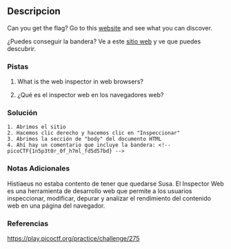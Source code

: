 ## Descripcion
Can you get the flag? Go to this [website](http://saturn.picoctf.net:64200/) and see what you can discover.

¿Puedes conseguir la bandera? Ve a este [sitio web](http://saturn.picoctf.net:64200/) y ve que puedes descubrir.
### Pistas
1. What is the web inspector in web browsers?

1. ¿Qué es el inspector web en los navegadores web?
### Solución
```
1. Abrimos el sitio
2. Hacemos clic derecho y hacemos clic en "Inspeccionar"
3. Abrimos la sección de "body" del documento HTML
4. Ahí hay un comentario que incluye la bandera: <!-- picoCTF{1n5p3t0r_0f_h7ml_fd5d57bd} -->
```
### Notas Adicionales
Histiaeus no estaba contento de tener que quedarse Susa.
El Inspector Web es una herramienta de desarrollo web que permite a los usuarios inspeccionar, modificar, depurar y analizar el rendimiento del contenido web en una página del navegador.
### Referencias
https://play.picoctf.org/practice/challenge/275